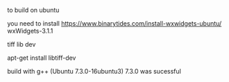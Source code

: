 to build on ubuntu 

you need to install 
https://www.binarytides.com/install-wxwidgets-ubuntu/
 wxWidgets-3.1.1


tiff lib dev 

apt-get install libtiff-dev


build with g++ (Ubuntu 7.3.0-16ubuntu3) 7.3.0
was sucessful

